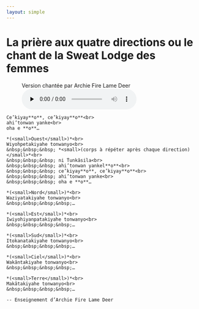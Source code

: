 ```yaml
---
layout: simple
---
```


# La prière aux quatre directions ou le chant de la Sweat Lodge des femmes

<!-- pyml disable-next-line no-inline-html -->
<figure class="no-print">
    <figcaption>Version chantée par Archie Fire Lame Deer</figcaption>
    <audio controls preload="none" src="audio/archie_fire_lame_deer-priere_aux_quatre_directions.opus"></audio>
</figure>

```{pull-quote}
Ce’kiyay**o**, ce’kiyay**o**<br>
ahi’tonwan yanke<br>
oha e **o**…

*(<small>Ouest</small>)*<br>
Wiyoḣpetakiyahe tonwanyo<br>
&nbsp;&nbsp;&nbsp; *<small>(corps à répéter après chaque direction)</small>*<br>
&nbsp;&nbsp;&nbsp; ni Ṫunkăsila<br>
&nbsp;&nbsp;&nbsp; ahi’tonwan yankel**o**<br>
&nbsp;&nbsp;&nbsp; ce’kiyay**o**, ce’kiyay**o**<br>
&nbsp;&nbsp;&nbsp; ahi’tonwan yanke<br>
&nbsp;&nbsp;&nbsp; oha e **o**…

*(<small>Nord</small>)*<br>
Waziyatakiyahe tonwanyo<br>
&nbsp;&nbsp;&nbsp;&nbsp;…

*(<small>Est</small>)*<br>
Iwiyohiyanpatakiyahe tonwanyo<br>
&nbsp;&nbsp;&nbsp;&nbsp;…

*(<small>Sud</small>)*<br>
Itokanatakiyahe tonwanyo<br>
&nbsp;&nbsp;&nbsp;&nbsp;…

*(<small>Ciel</small>)*<br>
Wakăntakiyahe tonwanyo<br>
&nbsp;&nbsp;&nbsp;&nbsp;…

*(<small>Terre</small>)*<br>
Makătakiyahe tonwanyo<br>
&nbsp;&nbsp;&nbsp;&nbsp;…

-- Enseignement d’Archie Fire Lame Deer
```

```{include} _note-lakota.md
```
